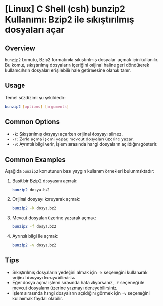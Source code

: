 # [Linux] C Shell (csh) bunzip2 Kullanımı: Bzip2 ile sıkıştırılmış dosyaları açar

## Overview
`bunzip2` komutu, Bzip2 formatında sıkıştırılmış dosyaları açmak için kullanılır. Bu komut, sıkıştırılmış dosyaların içeriğini orijinal haline geri döndürerek kullanıcıların dosyaları erişilebilir hale getirmesine olanak tanır.

## Usage
Temel sözdizimi şu şekildedir:

```bash
bunzip2 [options] [arguments]
```

## Common Options
- `-k`: Sıkıştırılmış dosyayı açarken orijinal dosyayı silmez.
- `-f`: Zorla açma işlemi yapar, mevcut dosyaları üzerine yazar.
- `-v`: Ayrıntılı bilgi verir, işlem sırasında hangi dosyaların açıldığını gösterir.

## Common Examples
Aşağıda `bunzip2` komutunun bazı yaygın kullanım örnekleri bulunmaktadır:

1. Basit bir Bzip2 dosyasını açmak:
   ```bash
   bunzip2 dosya.bz2
   ```

2. Orijinal dosyayı koruyarak açmak:
   ```bash
   bunzip2 -k dosya.bz2
   ```

3. Mevcut dosyaları üzerine yazarak açmak:
   ```bash
   bunzip2 -f dosya.bz2
   ```

4. Ayrıntılı bilgi ile açmak:
   ```bash
   bunzip2 -v dosya.bz2
   ```

## Tips
- Sıkıştırılmış dosyaların yedeğini almak için `-k` seçeneğini kullanarak orijinal dosyayı koruyabilirsiniz.
- Eğer dosya açma işlemi sırasında hata alıyorsanız, `-f` seçeneği ile mevcut dosyaların üzerine yazmayı deneyebilirsiniz.
- İşlem sırasında hangi dosyaların açıldığını görmek için `-v` seçeneğini kullanmak faydalı olabilir.